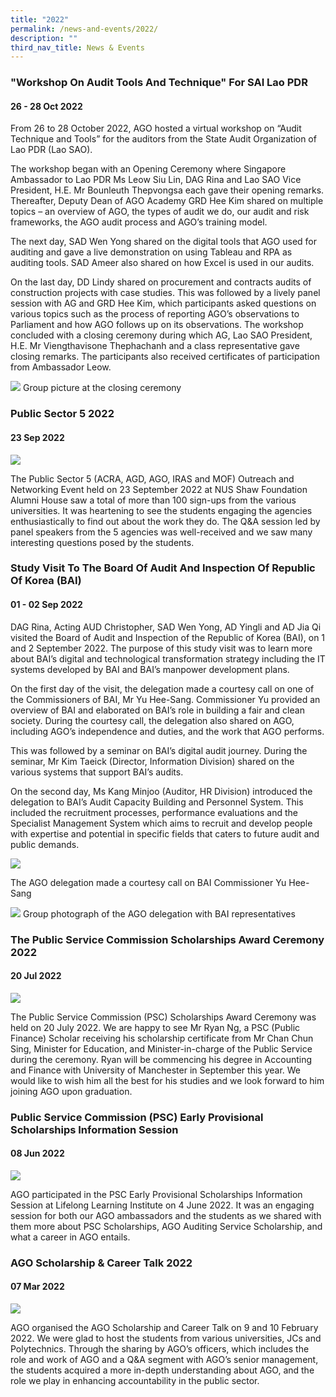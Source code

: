 ```yaml
---
title: "2022"
permalink: /news-and-events/2022/
description: ""
third_nav_title: News & Events
---
```

### "Workshop On Audit Tools And Technique" For SAI Lao PDR
#### 26 - 28 Oct 2022

From 26 to 28 October 2022, AGO hosted a virtual workshop on “Audit Technique and Tools” for the auditors from the State Audit Organization of Lao PDR (Lao SAO).

The workshop began with an Opening Ceremony where Singapore Ambassador to Lao PDR Ms Leow Siu Lin, DAG Rina and Lao SAO Vice President, H.E. Mr Bounleuth Thepvongsa each gave their opening remarks. Thereafter, Deputy Dean of AGO Academy GRD Hee Kim shared on multiple topics – an overview of AGO, the types of audit we do, our audit and risk frameworks, the AGO audit process and AGO’s training model.

The next day, SAD Wen Yong shared on the digital tools that AGO used for auditing and gave a live demonstration on using Tableau and RPA as auditing tools. SAD Ameer also shared on how Excel is used in our audits.

On the last day, DD Lindy shared on procurement and contracts audits of construction projects with case studies. This was followed by a lively panel session with AG and GRD Hee Kim, which participants asked questions on various topics such as the process of reporting AGO’s observations to Parliament and how AGO follows up on its observations. The workshop concluded with a closing ceremony during which AG, Lao SAO President, H.E. Mr Viengthavisone Thephachanh and a class representative gave closing remarks. The participants also received certificates of participation from Ambassador Leow.

![](/images/News%20&%20Events%20Photos/2022/AG%20and%20Hee%20Kim%20at%20dialogue%20with%20Laos%20PDR.jpg)
Group picture at the closing ceremony




### Public Sector 5 2022
#### 23 Sep 2022

![](/images/News%20&%20Events%20Photos/2022/2022-PS5.jpg)

The Public Sector 5 (ACRA, AGD, AGO, IRAS and MOF) Outreach and Networking Event held on 23 September 2022 at NUS Shaw Foundation Alumni House saw a total of more than 100 sign-ups from the various universities. It was heartening to see the students engaging the agencies enthusiastically to find out about the work they do. The Q&A session led by panel speakers from the 5 agencies was well-received and we saw many interesting questions posed by the students.




### Study Visit To The Board Of Audit And Inspection Of Republic Of Korea (BAI)
#### 01 - 02 Sep 2022

DAG Rina, Acting AUD Christopher, SAD Wen Yong, AD Yingli and AD Jia Qi visited the Board of Audit and Inspection of the Republic of Korea (BAI), on 1 and 2 September 2022. The purpose of this study visit was to learn more about BAI’s digital and technological transformation strategy including the IT systems developed by BAI and BAI’s manpower development plans. 

On the first day of the visit, the delegation made a courtesy call on one of the Commissioners of BAI, Mr Yu Hee-Sang. Commissioner Yu provided an overview of BAI and elaborated on BAI’s role in building a fair and clean society. During the courtesy call, the delegation also shared on AGO, including AGO’s independence and duties, and the work that AGO performs.

This was followed by a seminar on BAI’s digital audit journey. During the seminar, Mr Kim Taeick (Director, Information Division) shared on the various systems that support BAI’s audits.  

On the second day, Ms Kang Minjoo (Auditor, HR Division) introduced the delegation to BAI’s Audit Capacity Building and Personnel System. This included the recruitment processes, performance evaluations and the Specialist Management System which aims to recruit and develop people with expertise and potential in specific fields that caters to future audit and public demands.

![](/images/News%20&%20Events%20Photos/2022/BAI1.jpg)

The AGO delegation made a courtesy call on BAI Commissioner Yu Hee-Sang

![](/images/News%20&%20Events%20Photos/2022/BAI2.jpg)
Group photograph of the AGO delegation with BAI representatives




### The Public Service Commission Scholarships Award Ceremony 2022
#### 20 Jul 2022

![](/images/News%20&%20Events%20Photos/2022/PSCscholarship1.jpg)

The Public Service Commission (PSC) Scholarships Award Ceremony was held on 20 July 2022. We are happy to see Mr Ryan Ng, a PSC (Public Finance) Scholar receiving his scholarship certificate from Mr Chan Chun Sing, Minister for Education, and Minister-in-charge of the Public Service during the ceremony. Ryan will be commencing his degree in Accounting and Finance with University of Manchester in September this year. We would like to wish him all the best for his studies and we look forward to him joining AGO upon graduation.  




### Public Service Commission (PSC) Early Provisional Scholarships Information Session
#### 08 Jun 2022

![](/images/News%20&%20Events%20Photos/2022/PSCInfoSession2022.jpg)

AGO participated in the PSC Early Provisional Scholarships Information Session at Lifelong Learning Institute on 4 June 2022. It was an engaging session for both our AGO ambassadors and the students as we shared with them more about PSC Scholarships, AGO Auditing Service Scholarship, and what a career in AGO entails. 



### AGO Scholarship & Career Talk 2022
#### 07 Mar 2022

![](/images/News%20&%20Events%20Photos/2022/Scholarship_Career_Tak2022.jpg)

AGO organised the AGO Scholarship and Career Talk on 9 and 10 February 2022. We were glad to host the students from various universities, JCs and Polytechnics. Through the sharing by AGO’s officers, which includes the role and work of AGO and a Q&A segment with AGO’s senior management, the students acquired a more in-depth understanding about AGO, and the role we play in enhancing accountability in the public sector.